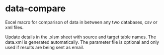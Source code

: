 # data-compare
Excel macro for comparison of data in between any two databases, csv or xml files.

Update details in the .xlsm sheet with source and target table names. The data.xml is generated automatically. The parameter file is optional and only used if results are being sent as email.
